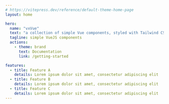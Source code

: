 ```yaml
---
# https://vitepress.dev/reference/default-theme-home-page
layout: home

hero:
  name: "vxVue"
  text: "a collection of simple Vue components, styled with Tailwind CSS"
  tagline: simple VueJS components
  actions:
    - theme: brand
      text: Documentation
      link: /getting-started

features:
  - title: Feature A
    details: Lorem ipsum dolor sit amet, consectetur adipiscing elit
  - title: Feature B
    details: Lorem ipsum dolor sit amet, consectetur adipiscing elit
  - title: Feature C
    details: Lorem ipsum dolor sit amet, consectetur adipiscing elit
---
```


